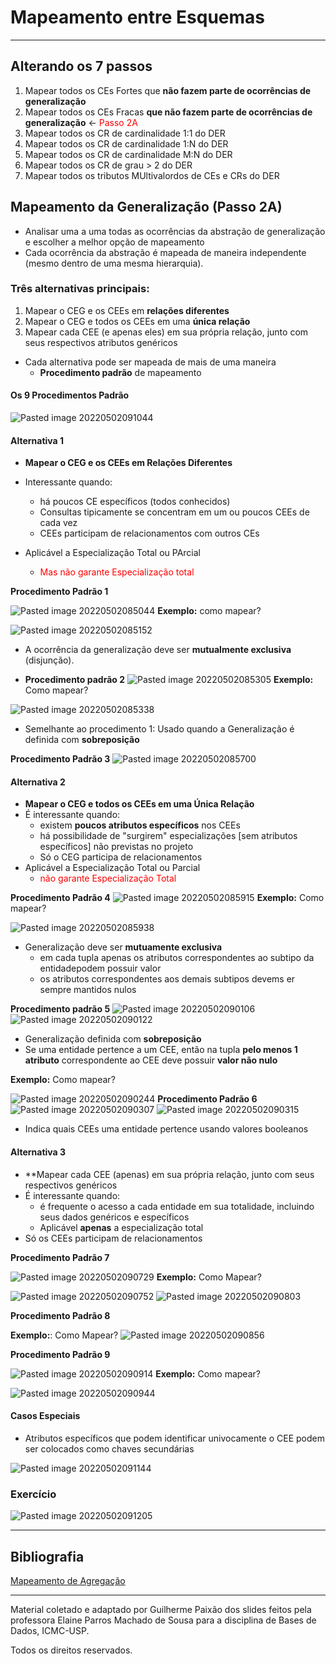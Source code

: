 # Mapeamento entre Esquemas
---

## Alterando os 7 passos
1. Mapear todos os CEs Fortes que **não fazem parte de ocorrências de generalização**
2. Mapear todos os CEs Fracas **que não fazem parte de ocorrências de generalização** <- <span style="color: red">Passo 2A</span>
3. Mapear todos os CR de cardinalidade 1:1 do DER
4. Mapear todos os CR de cardinalidade 1:N do DER
5. Mapear todos os CR de cardinalidade M:N do DER
6. Mapear todos os CR de grau > 2 do DER
7. Mapear todos os tributos MUltivalordos de CEs e CRs do DER

## Mapeamento da Generalização (Passo 2A)
* Analisar uma a uma todas as ocorrências da abstração de generalização e escolher a melhor opção de mapeamento
* Cada ocorrência da abstração é mapeada de maneira independente (mesmo dentro de uma mesma hierarquia).

### Três alternativas principais:
1. Mapear o CEG e os CEEs em **relações diferentes**
2. Mapear o CEG e todos os CEEs em uma **única relação**
3. Mapear cada CEE (e apenas eles) em sua própria relação, junto com seus respectivos atributos genéricos

* Cada alternativa pode ser mapeada de mais de uma maneira
	* **Procedimento padrão** de mapeamento

#### Os 9 Procedimentos Padrão
![Pasted image 20220502091044](imgs/Pasted%20image%2020220502091044.png)

#### Alternativa 1 
* **Mapear o CEG e os CEEs em Relações Diferentes**

* Interessante quando:
	* há poucos CE específicos (todos conhecidos)
	* Consultas tipicamente se concentram em um ou poucos CEEs de cada vez
	* CEEs participam de relacionamentos com outros CEs
* Aplicável a Especialização Total ou PArcial
	* <span style="color: red">Mas não garante Especialização total</span>

 **Procedimento Padrão 1**

![Pasted image 20220502085044](imgs/Pasted%20image%2020220502085044.png)
**Exemplo:** como mapear?

![Pasted image 20220502085152](imgs/Pasted%20image%2020220502085152.png)
* A ocorrência da generalização deve ser **mutualmente exclusiva** (disjunção). 

* **Procedimento padrão 2**
![Pasted image 20220502085305](imgs/Pasted%20image%2020220502085305.png)
**Exemplo:** Como mapear?

![Pasted image 20220502085338](imgs/Pasted%20image%2020220502085338.png)
* Semelhante ao procedimento 1: Usado quando a Generalização é definida com **sobreposição**

**Procedimento Padrão 3**
![Pasted image 20220502085700](imgs/Pasted%20image%2020220502085700.png)

#### Alternativa 2
* **Mapear o CEG e todos os CEEs em uma Única Relação**
* É interessante quando:
	* existem **poucos atributos específicos** nos CEEs
	* há possibilidade de "surgirem" especializações [sem atributos específicos] não previstas no projeto
	* Só o CEG participa de relacionamentos
* Aplicável a Especialização Total ou Parcial
	* <span style="color:red">não garante Especialização Total</span>


**Procedimento Padrão 4**
![Pasted image 20220502085915](imgs/Pasted%20image%2020220502085915.png)
**Exemplo:** Como mapear?

![Pasted image 20220502085938](imgs/Pasted%20image%2020220502085938.png)
* Generalização deve ser **mutuamente exclusiva**
	* em cada tupla apenas os atributos correspondentes ao subtipo da entidadepodem possuir valor
	* os atributos correspondentes aos demais subtipos devems er sempre mantidos nulos

**Procedimento padrão 5**
![Pasted image 20220502090106](imgs/Pasted%20image%2020220502090106.png)
![Pasted image 20220502090122](imgs/Pasted%20image%2020220502090122.png)
* Generalização definida com **sobreposição**
* Se uma entidade pertence a um CEE, então na tupla **pelo menos 1 atributo** correspondente ao CEE deve possuir **valor não nulo**

**Exemplo:** Como mapear?

![Pasted image 20220502090244](imgs/Pasted%20image%2020220502090244.png)
**Procedimento Padrão 6**
![Pasted image 20220502090307](imgs/Pasted%20image%2020220502090307.png)
![Pasted image 20220502090315](imgs/Pasted%20image%2020220502090315.png)
* Indica quais CEEs uma entidade pertence usando valores booleanos

#### Alternativa 3
* **Mapear cada CEE (apenas) em sua própria relação, junto com seus respectivos genéricos
* É interessante quando:
	* é frequente o acesso a cada entidade em sua totalidade, incluindo seus dados genéricos e específicos
	* Aplicável **apenas** a especialização total
* Só os CEEs participam de relacionamentos

**Procedimento Padrão 7**

![Pasted image 20220502090729](imgs/Pasted%20image%2020220502090729.png)
**Exemplo:** Como Mapear?

![Pasted image 20220502090752](imgs/Pasted%20image%2020220502090752.png)
![Pasted image 20220502090803](imgs/Pasted%20image%2020220502090803.png)

**Procedimento Padrão 8**

**Exemplo:**: Como Mapear?
![Pasted image 20220502090856](imgs/Pasted%20image%2020220502090856.png)

**Procedimento Padrão 9**

![Pasted image 20220502090914](imgs/Pasted%20image%2020220502090914.png)
**Exemplo:** Como mapear?

![Pasted image 20220502090944](imgs/Pasted%20image%2020220502090944.png)


#### Casos Especiais
* Atributos específicos que podem identificar univocamente o CEE podem ser colocados como chaves secundárias

![Pasted image 20220502091144](imgs/Pasted%20image%2020220502091144.png)

### Exercício
![Pasted image 20220502091205](imgs/Pasted%20image%2020220502091205.png)

---
## Bibliografia
[Mapeamento de Agregação](Mapeamento%20de%20Agrega%C3%A7%C3%A3o.md)

---
Material coletado e adaptado por Guilherme Paixão dos slides feitos pela professora Elaine Parros Machado de Sousa para a disciplina de Bases de Dados, ICMC-USP. 

Todos os direitos reservados.